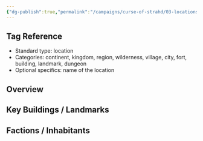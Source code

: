 ```yaml
---
{"dg-publish":true,"permalink":"/campaigns/curse-of-strahd/03-locations/village-of-barovia/blood-of-the-vine/","tags":["location/building/tavern","location/village/barovia"]}
---
```


## Tag Reference
- Standard type: location
- Categories: continent, kingdom, region, wilderness, village, city, fort, building, landmark, dungeon
- Optional specifics: name of the location

## Overview
<!-- Description, notable features, history -->

## Key Buildings / Landmarks
<!-- List of significant structures -->

## Factions / Inhabitants
<!-- Optional list of factions, NPCs, or creatures present -->
